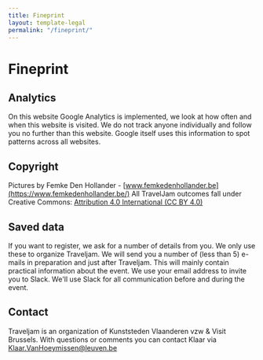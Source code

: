 ```yaml
---
title: Fineprint
layout: template-legal
permalink: "/fineprint/"
---
```


# Fineprint

## Analytics
On this website Google Analytics is implemented, we look at how often and when this website is visited. We do not track anyone individually and follow you no further than this website. Google itself uses this information to spot patterns across all websites.

## Copyright
Pictures by Femke Den Hollander - [www.femkedenhollander.be](https://www.femkedenhollander.be/)
All TravelJam outcomes fall under Creative Commons: [Attribution 4.0 International (CC BY 4.0)](https://creativecommons.org/licenses/by/4.0/)

## Saved data
If you want to register, we ask for a number of details from you. We only use these to organize Traveljam. We will send you a number of (less than 5) e-mails in preparation and just after Traveljam. This will mainly contain practical information about the event. We use your email address to invite you to Slack. We'll use Slack for all communication before and during the event.

## Contact
Traveljam is an organization of Kunststeden Vlaanderen vzw  & Visit Brussels. With questions or comments you can contact Klaar via [Klaar.VanHoeymissen@leuven.be](mailto:Klaar.VanHoeymissen@leuven.be)
